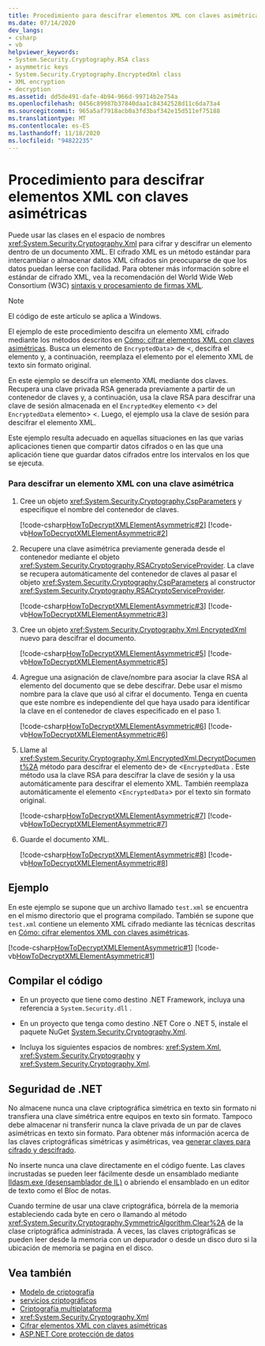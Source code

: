 ```yaml
---
title: Procedimiento para descifrar elementos XML con claves asimétricas
ms.date: 07/14/2020
dev_langs:
- csharp
- vb
helpviewer_keywords:
- System.Security.Cryptography.RSA class
- asymmetric keys
- System.Security.Cryptography.EncryptedXml class
- XML encryption
- decryption
ms.assetid: dd5de491-dafe-4b94-966d-99714b2e754a
ms.openlocfilehash: 0456c89987b37840daa1c84342528d11c6da73a4
ms.sourcegitcommit: 965a5af7918acb0a3fd3baf342e15d511ef75188
ms.translationtype: MT
ms.contentlocale: es-ES
ms.lasthandoff: 11/18/2020
ms.locfileid: "94822235"
---
```

# <a name="how-to-decrypt-xml-elements-with-asymmetric-keys"></a>Procedimiento para descifrar elementos XML con claves asimétricas

Puede usar las clases en el espacio de nombres <xref:System.Security.Cryptography.Xml> para cifrar y descifrar un elemento dentro de un documento XML.  El cifrado XML es un método estándar para intercambiar o almacenar datos XML cifrados sin preocuparse de que los datos puedan leerse con facilidad.  Para obtener más información sobre el estándar de cifrado XML, vea la recomendación del World Wide Web Consortium (W3C) [sintaxis y procesamiento de firmas XML](https://www.w3.org/TR/xmldsig-core/).  

> [!NOTE]
> El código de este artículo se aplica a Windows.

El ejemplo de este procedimiento descifra un elemento XML cifrado mediante los métodos descritos en [Cómo: cifrar elementos XML con claves asimétricas](how-to-encrypt-xml-elements-with-asymmetric-keys.md).  Busca un elemento de `EncryptedData`> de <, descifra el elemento y, a continuación, reemplaza el elemento por el elemento XML de texto sin formato original.  
  
En este ejemplo se descifra un elemento XML mediante dos claves.  Recupera una clave privada RSA generada previamente a partir de un contenedor de claves y, a continuación, usa la clave RSA para descifrar una clave de sesión almacenada en el `EncryptedKey` elemento <> del `EncryptedData` elemento> <.  Luego, el ejemplo usa la clave de sesión para descifrar el elemento XML.  
  
Este ejemplo resulta adecuado en aquellas situaciones en las que varias aplicaciones tienen que compartir datos cifrados o en las que una aplicación tiene que guardar datos cifrados entre los intervalos en los que se ejecuta.  
  
### <a name="to-decrypt-an-xml-element-with-an-asymmetric-key"></a>Para descifrar un elemento XML con una clave asimétrica  
  
1. Cree un objeto <xref:System.Security.Cryptography.CspParameters> y especifique el nombre del contenedor de claves.  
  
     [!code-csharp[HowToDecryptXMLElementAsymmetric#2](../../../samples/snippets/csharp/VS_Snippets_CLR/HowToDecryptXMLElementAsymmetric/cs/sample.cs#2)]
     [!code-vb[HowToDecryptXMLElementAsymmetric#2](../../../samples/snippets/visualbasic/VS_Snippets_CLR/HowToDecryptXMLElementAsymmetric/vb/sample.vb#2)]  
  
2. Recupere una clave asimétrica previamente generada desde el contenedor mediante el objeto <xref:System.Security.Cryptography.RSACryptoServiceProvider>.  La clave se recupera automáticamente del contenedor de claves al pasar el objeto <xref:System.Security.Cryptography.CspParameters> al constructor <xref:System.Security.Cryptography.RSACryptoServiceProvider>.  
  
     [!code-csharp[HowToDecryptXMLElementAsymmetric#3](../../../samples/snippets/csharp/VS_Snippets_CLR/HowToDecryptXMLElementAsymmetric/cs/sample.cs#3)]
     [!code-vb[HowToDecryptXMLElementAsymmetric#3](../../../samples/snippets/visualbasic/VS_Snippets_CLR/HowToDecryptXMLElementAsymmetric/vb/sample.vb#3)]  
  
3. Cree un objeto <xref:System.Security.Cryptography.Xml.EncryptedXml> nuevo para descifrar el documento.  
  
     [!code-csharp[HowToDecryptXMLElementAsymmetric#5](../../../samples/snippets/csharp/VS_Snippets_CLR/HowToDecryptXMLElementAsymmetric/cs/sample.cs#5)]
     [!code-vb[HowToDecryptXMLElementAsymmetric#5](../../../samples/snippets/visualbasic/VS_Snippets_CLR/HowToDecryptXMLElementAsymmetric/vb/sample.vb#5)]  
  
4. Agregue una asignación de clave/nombre para asociar la clave RSA al elemento del documento que se debe descifrar.  Debe usar el mismo nombre para la clave que usó al cifrar el documento.  Tenga en cuenta que este nombre es independiente del que haya usado para identificar la clave en el contenedor de claves especificado en el paso 1.  
  
     [!code-csharp[HowToDecryptXMLElementAsymmetric#6](../../../samples/snippets/csharp/VS_Snippets_CLR/HowToDecryptXMLElementAsymmetric/cs/sample.cs#6)]
     [!code-vb[HowToDecryptXMLElementAsymmetric#6](../../../samples/snippets/visualbasic/VS_Snippets_CLR/HowToDecryptXMLElementAsymmetric/vb/sample.vb#6)]  
  
5. Llame al <xref:System.Security.Cryptography.Xml.EncryptedXml.DecryptDocument%2A> método para descifrar el elemento de> de <`EncryptedData` .  Este método usa la clave RSA para descifrar la clave de sesión y la usa automáticamente para descifrar el elemento XML.  También reemplaza automáticamente el elemento <`EncryptedData`> por el texto sin formato original.  
  
     [!code-csharp[HowToDecryptXMLElementAsymmetric#7](../../../samples/snippets/csharp/VS_Snippets_CLR/HowToDecryptXMLElementAsymmetric/cs/sample.cs#7)]
     [!code-vb[HowToDecryptXMLElementAsymmetric#7](../../../samples/snippets/visualbasic/VS_Snippets_CLR/HowToDecryptXMLElementAsymmetric/vb/sample.vb#7)]  
  
6. Guarde el documento XML.  
  
     [!code-csharp[HowToDecryptXMLElementAsymmetric#8](../../../samples/snippets/csharp/VS_Snippets_CLR/HowToDecryptXMLElementAsymmetric/cs/sample.cs#8)]
     [!code-vb[HowToDecryptXMLElementAsymmetric#8](../../../samples/snippets/visualbasic/VS_Snippets_CLR/HowToDecryptXMLElementAsymmetric/vb/sample.vb#8)]  
  
## <a name="example"></a>Ejemplo

En este ejemplo se supone que un archivo llamado `test.xml` se encuentra en el mismo directorio que el programa compilado.  También se supone que `test.xml` contiene un elemento XML cifrado mediante las técnicas descritas en [Cómo: cifrar elementos XML con claves asimétricas](how-to-encrypt-xml-elements-with-asymmetric-keys.md).  
  
[!code-csharp[HowToDecryptXMLElementAsymmetric#1](../../../samples/snippets/csharp/VS_Snippets_CLR/HowToDecryptXMLElementAsymmetric/cs/sample.cs#1)]
[!code-vb[HowToDecryptXMLElementAsymmetric#1](../../../samples/snippets/visualbasic/VS_Snippets_CLR/HowToDecryptXMLElementAsymmetric/vb/sample.vb#1)]  
  
## <a name="compiling-the-code"></a>Compilar el código  
  
- En un proyecto que tiene como destino .NET Framework, incluya una referencia a `System.Security.dll` .

- En un proyecto que tenga como destino .NET Core o .NET 5, instale el paquete NuGet [System.Security.Cryptography.Xml](https://www.nuget.org/packages/System.Security.Cryptography.Xml).
  
- Incluya los siguientes espacios de nombres: <xref:System.Xml>, <xref:System.Security.Cryptography> y <xref:System.Security.Cryptography.Xml>.  
  
## <a name="net-security"></a>Seguridad de .NET  

No almacene nunca una clave criptográfica simétrica en texto sin formato ni transfiera una clave simétrica entre equipos en texto sin formato.  Tampoco debe almacenar ni transferir nunca la clave privada de un par de claves asimétricas en texto sin formato.  Para obtener más información acerca de las claves criptográficas simétricas y asimétricas, vea [generar claves para cifrado y descifrado](generating-keys-for-encryption-and-decryption.md).  
  
 No inserte nunca una clave directamente en el código fuente.  Las claves incrustadas se pueden leer fácilmente desde un ensamblado mediante [Ildasm.exe (desensamblador de IL)](../../framework/tools/ildasm-exe-il-disassembler.md) o abriendo el ensamblado en un editor de texto como el Bloc de notas.  
  
 Cuando termine de usar una clave criptográfica, bórrela de la memoria estableciendo cada byte en cero o llamando al método <xref:System.Security.Cryptography.SymmetricAlgorithm.Clear%2A> de la clase criptográfica administrada.  A veces, las claves criptográficas se pueden leer desde la memoria con un depurador o desde un disco duro si la ubicación de memoria se pagina en el disco.  
  
## <a name="see-also"></a>Vea también

- [Modelo de criptografía](cryptography-model.md)
- [servicios criptográficos](cryptographic-services.md)
- [Criptografía multiplataforma](cross-platform-cryptography.md)
- <xref:System.Security.Cryptography.Xml>
- [Cifrar elementos XML con claves asimétricas](how-to-encrypt-xml-elements-with-asymmetric-keys.md)
- [ASP.NET Core protección de datos](/aspnet/core/security/data-protection/introduction)
